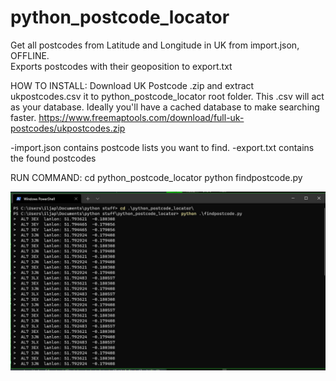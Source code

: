 # python_postcode_locator
Get all postcodes from Latitude and Longitude in UK from import.json, OFFLINE.  
Exports postcodes with their geoposition to export.txt


HOW TO INSTALL:
Download UK Postcode .zip and extract ukpostcodes.csv it to python_postcode_locator root folder. 
This .csv will act as your database. Ideally you'll have a cached database to make searching faster.
https://www.freemaptools.com/download/full-uk-postcodes/ukpostcodes.zip

-import.json contains postcode lists you want to find.
-export.txt contains the found postcodes

RUN COMMAND: 
cd python_postcode_locator
python findpostcode.py




![Screenshot](https://github.com/ipetin/python_postcode_locator/blob/main/screenshot.jpg)
